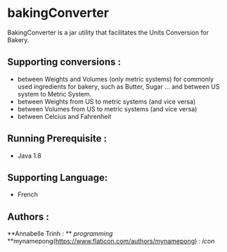 # bakingConverter

BakingConverter is a jar utility that facilitates the Units Conversion for Bakery.

## Supporting conversions :
* between Weights and Volumes (only metric systems) for commonly used ingredients for bakery, such as Butter, Sugar ...
and between US system to Metric System.
* between Weights from US to metric systems (and vice versa)
* between Volumes from US to metric systems (and vice versa)
* between Celcius and Fahrenheit

## Running Prerequisite :
* Java 1.8 

## Supporting Language:
* French

## Authors :
**Annabelle Trinh : ** *programming*
**mynamepong(https://www.flaticon.com/authors/mynamepong) : *icon* 

